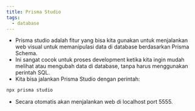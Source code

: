 ```yaml
---
title: Prisma Studio
tags:
  - database
---
```


- Prisma studio adalah fitur yang bisa kita gunakan untuk menjalankan web visual untuk memanipulasi data di database berdasarkan Prisma Schema.
- Ini sangat cocok untuk proses development ketika kita ingin mudah melihat atau mengubah data di database, tanpa harus menggunakan perintah SQL.
- Kita bisa jalankan Prisma Studio dengan perintah:

```bash
npx prisma studio
```

- Secara otomatis akan menjalankan web di localhost port 5555.
